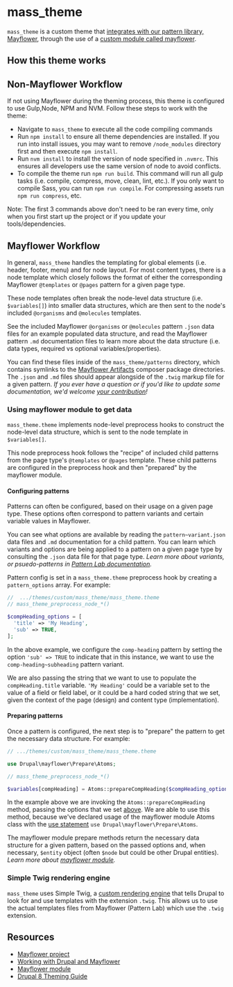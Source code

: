 # mass_theme

`mass_theme` is a custom theme that [integrates with our pattern library, Mayflower](../../../../docs/Mayflower.md), through the use of a [custom module called mayflower](../../../modules/custom/mayflower).

## How this theme works

## Non-Mayflower Workflow
If not using Mayflower during the theming process, this theme is configured to use Gulp,Node, NPM and NVM.  Follow these steps to work with the theme:
 * Navigate to `mass_theme` to execute all the code compiling commands
 * Run `npm install` to ensure all theme dependencies are installed.  If you run into install issues, you may want to remove `/node_modules` directory first and then execute `npm install`.
 * Run `nvm install` to install the version of node specified in `.nvmrc`.  This ensures all developers use the same version of node to avoid conflicts.
 * To compile the theme run `npm run build`.  This command will run all gulp tasks (i.e. compile, compress, move, clean, lint, etc.).  If you only want to compile Sass, you can run `npm run compile`.  For compressing assets run `npm run compress`, etc.

Note:  The first 3 commands above don't need to be ran every time, only when you first start up the project or if you update your tools/dependencies.

## Mayflower Workflow
In general, `mass_theme` handles the templating for global elements (i.e. header, footer, menu) and for node layout.  For most content types, there is a node template which closely follows the format of either the corresponding Mayflower `@templates` or `@pages` pattern for a given page type.

These node templates often break the node-level data structure (i.e. `$variables[]`) into smaller data structures, which are then sent to the node's included  `@organisms` and `@molecules` templates.

See the included Mayflower `@organisms` or `@molecules` pattern `.json` data files for an example populated data structure, and read the Mayflower pattern `.md` documentation files to learn more about the data structure (i.e. data types, required vs optional variables/properties).

You can find these files inside of the `mass_theme/patterns` directory, which contains symlinks to the [Mayflower Artifacts](../../../../docs/Mayflower.md#mayflower-artifacts) composer package directories. The `.json` and `.md` files should appear alongside of the `.twig` markup file for a given pattern. *If you ever have a question or if you'd like to update some documentation, we'd welcome [your contribution](https://github.com/jesconstantine/mayflower/blob/355c57243f820f4137d48184e2dc31129f75367c/.github/CONTRIBUTING.md)!*

### Using mayflower module to get data

`mass_theme.theme` implements node-level preprocess hooks to construct the node-level data structure, which is sent to the node template in `$variables[]`.

This node preprocess hook follows the "recipe" of included child patterns from the page type's `@templates` or `@pages` template.  These child patterns are configured in the preprocess hook and then "prepared" by the mayflower module.

#### Configuring patterns

Patterns can often be configured, based on their usage on a given page type.  These options often correspond to pattern variants and certain variable values in Mayflower.

You can see what options are available by reading the `pattern~variant.json` data files and `.md` documentation for a child pattern.  You can learn which variants and options are being applied to a pattern on a given page type by consulting the `.json` data file for that page type.  *Learn more about variants, or psuedo-patterns in [Pattern Lab documentation](http://patternlab.io/docs/pattern-pseudo-patterns.html).*

Pattern config is set in a `mass_theme.theme` preprocess hook by creating a `pattern_options` array.  For example:

```php
//  .../themes/custom/mass_theme/mass_theme.theme
// mass_theme_preprocess_node_*()

$compHeading_options = [
  'title' => 'My Heading',
  'sub' => TRUE,
];
```

In the above example, we configure the `comp-heading` pattern by setting the option `'sub' => TRUE` to indicate that in this instance, we want to use the `comp-heading~subheading` pattern variant.

We are also passing the string that we want to use to populate the `compHeading.title` variable.  `'My Heading'` could be a variable set to the value of a field or field label, or it could be a hard coded string that we set, given the context of the page (design) and content type (implementation).

#### Preparing patterns

Once a pattern is configured, the next step is to "prepare" the pattern to get the necessary data structure.  For example:

```php
// .../themes/custom/mass_theme/mass_theme.theme

use Drupal\mayflower\Prepare\Atoms;

// mass_theme_preprocess_node_*()

$variables[compHeading] = Atoms::prepareCompHeading($compHeading_options);
```

In the example above we are invoking the `Atoms::prepareCompHeading` method, passing the options that we set [above](#configuring-patterns).  We are able to use this method, because we've declared usage of the mayflower module Atoms class with the [use statement](https://www.drupal.org/docs/develop/coding-standards/namespaces) `use Drupal\mayflower\Prepare\Atoms`.

The mayflower module prepare methods return the necessary data structure for a given pattern, based on the passed options and, when necessary, `$entity` object (often `$node` but could be other Drupal entities).  *Learn more about [mayflower module](../../../modules/custom/mayflower).*

### Simple Twig rendering engine

`mass_theme` uses Simple Twig, a [custom rendering engine](../../engines/simpler_twig/simpler_twig.engine) that tells Drupal to look for and use templates with the extension `.twig`.  This allows us to use the actual templates files from Mayflower (Pattern Lab) which use the `.twig` extension.

## Resources

 * [Mayflower project](https://github.com/massgov/mayflower)
 * [Working with Drupal and Mayflower](../../../../docs/Mayflower.md)
 * [Mayflower module](../../../modules/custom/mayflower)
 * [Drupal 8 Theming Guide](https://www.drupal.org/docs/8/theming)
